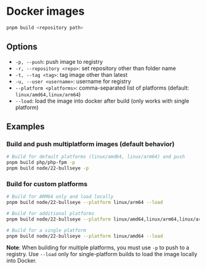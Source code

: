 # Docker images

```bash
pnpm build <repository path>
```

## Options

- `-p, --push`: push image to registry
- `-r, --repository <repo>`: set repository other than folder name
- `-t, --tag <tag>`: tag image other than latest
- `-u, --user <username>`: username for registry
- `--platform <platforms>`: comma-separated list of platforms (default: `linux/amd64,linux/arm64`)
- `--load`: load the image into docker after build (only works with single platform)

## Examples

### Build and push multiplatform images (default behavior)

```bash
# Build for default platforms (linux/amd64, linux/arm64) and push
pnpm build php/php-fpm -p
pnpm build node/22-bullseye -p
```

### Build for custom platforms

```bash
# Build for ARM64 only and load locally
pnpm build node/22-bullseye --platform linux/arm64 --load

# Build for additional platforms
pnpm build node/22-bullseye --platform linux/amd64,linux/arm64,linux/arm/v7 -p

# Build for a single platform
pnpm build node/22-bullseye --platform linux/amd64 --load
```

**Note**: When building for multiple platforms, you must use `-p` to push to a registry. Use `--load` only for single-platform builds to load the image locally into Docker.
